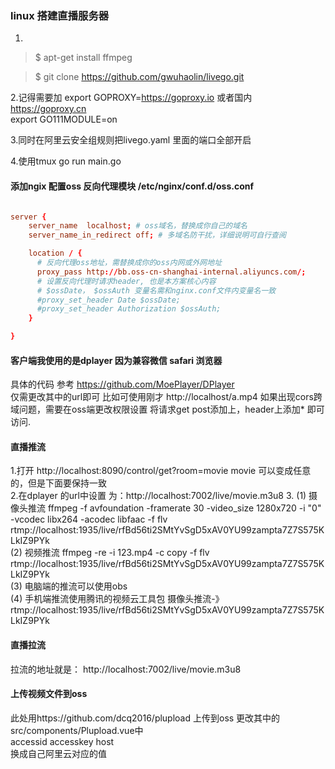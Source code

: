 ### linux 搭建直播服务器
1.
>$ apt-get install ffmpeg 

>$ git clone https://github.com/gwuhaolin/livego.git 

2.记得需要加
export GOPROXY=https://goproxy.io 或者国内 https://goproxy.cn  
export GO111MODULE=on 
 
3.同时在阿里云安全组规则把livego.yaml 里面的端口全部开启

4.使用tmux  go run main.go

#### 添加ngix 配置oss 反向代理模块 /etc/nginx/conf.d/oss.conf
``` conf

server {
    server_name  localhost; # oss域名，替换成你自己的域名
    server_name_in_redirect off; # 多域名防干扰，详细说明可自行查阅

    location / {
      # 反向代理oss地址，需替换成你的oss内网或外网地址
      proxy_pass http://bb.oss-cn-shanghai-internal.aliyuncs.com/;
      # 设置反向代理时请求header, 也是本方案核心内容
      # $ossDate， $ossAuth 变量名需和nginx.conf文件内变量名一致
      #proxy_set_header Date $ossDate;
      #proxy_set_header Authorization $ossAuth;
    }

}

```  
#### 客户端我使用的是dplayer 因为兼容微信 safari 浏览器
具体的代码
参考 https://github.com/MoePlayer/DPlayer  
仅需更改其中的url即可 
比如可使用刚才 http://localhost/a.mp4 
如果出现cors跨域问题，需要在oss端更改权限设置 将请求get post添加上，header上添加* 即可访问.

#### 直播推流
1.打开 http://localhost:8090/control/get?room=movie movie 可以变成任意的，但是下面要保持一致  
2.在dplayer 的url中设置 为：http://localhost:7002/live/movie.m3u8
3. 
(1) 摄像头推流 
ffmpeg -f avfoundation -framerate 30 -video_size 1280x720 -i  "0"  -vcodec libx264 -acodec libfaac -f flv   rtmp://localhost:1935/live/rfBd56ti2SMtYvSgD5xAV0YU99zampta7Z7S575KLkIZ9PYk  
(2) 视频推流 
ffmpeg -re -i 123.mp4 -c copy -f flv rtmp://localhost:1935/live/rfBd56ti2SMtYvSgD5xAV0YU99zampta7Z7S575KLkIZ9PYk  
(3) 电脑端的推流可以使用obs  
(4) 手机端推流使用腾讯的视频云工具包 
摄像头推流-》rtmp://localhost:1935/live/rfBd56ti2SMtYvSgD5xAV0YU99zampta7Z7S575KLkIZ9PYk 

#### 直播拉流
拉流的地址就是： http://localhost:7002/live/movie.m3u8 

#### 上传视频文件到oss 
此处用https://github.com/dcq2016/plupload 上传到oss 更改其中的
src/components/Plupload.vue中  
accessid 
accesskey 
host  
换成自己阿里云对应的值


